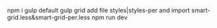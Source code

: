 npm i
gulp default
gulp grid
add file styles|styles-per and import smart-grid.less&smart-grid-per.less
npm run dev
